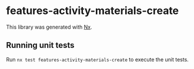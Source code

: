 # features-activity-materials-create

This library was generated with [Nx](https://nx.dev).

## Running unit tests

Run `nx test features-activity-materials-create` to execute the unit tests.
